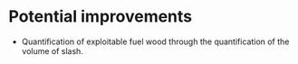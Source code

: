 # Potential improvements

+ Quantification of exploitable fuel wood through the quantification of the volume of slash.
